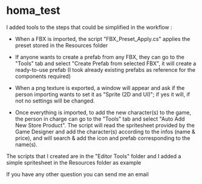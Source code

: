 # homa_test
I added tools to the steps that could be simplified in the workflow :

- When a FBX is imported, the script "FBX_Preset_Apply.cs" applies the preset stored in the Resources folder

- If anyone wants to create a prefab from any FBX, they can go to the "Tools" tab and select "Create Prefab from selected FBX", it will create a ready-to-use prefab (I took already existing prefabs as reference for the components required)

- When a png texture is exported, a window will appear and ask if the person importing wants to set it as "Sprite (2D and UI)"; if yes it will, if not no settings will be changed.

- Once everything is imported, to add the new character(s) to the game, the person in charge can go to the "Tools" tab and select "Auto Add New Store Product". 
The script will read the spritesheet provided by the Game Designer and add the character(s) according to the infos (name & price), and will search & add the icon and prefab corresponding to the name(s).

The scripts that I created are in the "Editor Tools" folder and I added a simple spritesheet in the Resources folder as example

If you have any other question you can send me an email
